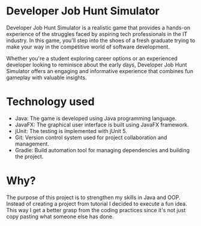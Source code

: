 # Developer Job Hunt Simulator

Developer Job Hunt Simulator is a realistic game that provides a hands-on experience of the struggles faced by aspiring tech professionals in the IT industry. In this game, you'll step into the shoes of a fresh graduate trying to make your way in the competitive world of software development.

Whether you're a student exploring career options or an experienced developer looking to reminisce about the early days, Developer Job Hunt Simulator offers an engaging and informative experience that combines fun gameplay with valuable insights.

# Technology used

- Java: The game is developed using Java programming language.
- JavaFX: The graphical user interface is built using JavaFX framework.
- jUnit: The testing is implemented with jUnit 5.
- Git: Version control system used for project collaboration and management.
- Gradle: Build automation tool for managing dependencies and building the project.

# Why?

The purpose of this project is to strengthen my skills in Java and OOP. Instead of creating a project from tutorial I decided to execute a fun idea. This way I get a better grasp from the coding practices since it's not just copy pasting what someone else has done.
